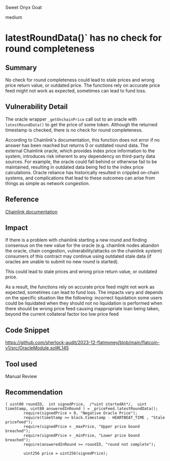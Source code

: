 Sweet Onyx Goat

medium

# latestRoundData()` has no check for round completeness

## Summary
No check for round completeness could lead to stale prices and wrong price return value, or outdated price. The functions rely on accurate price feed might not work as expected, sometimes can lead to fund loss.

## Vulnerability Detail
The oracle wrapper `_getOnchainPrice` call out to an oracle with `latestRoundData()` to get the price of some token. Although the returned timestamp is checked, there is no check for round completeness.

According to Chainlink's documentation, this function does not error if no answer has been reached but returns 0 or outdated round data. The external Chainlink oracle, which provides index price information to the system, introduces risk inherent to any dependency on third-party data sources. For example, the oracle could fall behind or otherwise fail to be maintained, resulting in outdated data being fed to the index price calculations. Oracle reliance has historically resulted in crippled on-chain systems, and complications that lead to these outcomes can arise from things as simple as network congestion.

## Reference
[Chainlink documentation](https://docs.chain.link/docs/historical-price-data/#historical-rounds)
## Impact
If there is a problem with chainlink starting a new round and finding consensus on the new value for the oracle (e.g. chainlink nodes abandon the oracle, chain congestion, vulnerability/attacks on the chainlink system) consumers of this contract may continue using outdated stale data (if oracles are unable to submit no new round is started).

This could lead to stale prices and wrong price return value, or outdated price.

As a result, the functions rely on accurate price feed might not work as expected, sometimes can lead to fund loss. The impacts vary and depends on the specific situation like the following:
incorrect liquidation
     some users could be liquidated when they should not
     no liquidation is performed when there should be
 wrong price feed
      causing inappropriate loan being taken, beyond the current collateral factor
       too low price feed 

## Code Snippet
https://github.com/sherlock-audit/2023-12-flatmoney/blob/main/flatcoin-v1/src/OracleModule.sol#L145

## Tool used

Manual Review

## Recommendation

```solidity
( uint80 roundID,  int signedPrice,  /*uint startedAt*/,  uint timeStamp, uint80 answeredInRound ) = _priceFeed.latestRoundData();
        require(signedPrice > 0, "Negative Oracle Price");
        require(timeStamp >= block.timestamp - HEARTBEAT_TIME , "Stale pricefeed");
        require(signedPrice < _maxPrice, "Upper price bound breached");
        require(signedPrice > _minPrice, "Lower price bound breached");
        require(answeredInRound >= roundID, "round not complete");

        uint256 price = uint256(signedPrice);


```
